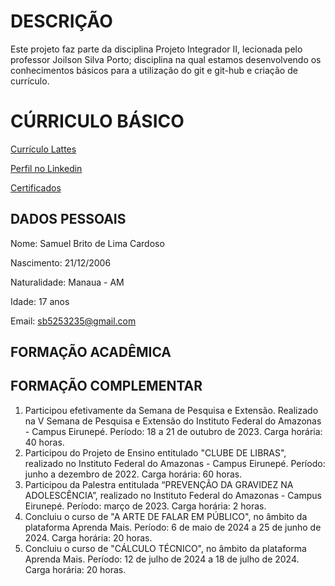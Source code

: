 # DESCRIÇÃO

Este projeto faz parte da disciplina Projeto Integrador II, lecionada pelo professor Joilson Silva Porto; disciplina na qual estamos desenvolvendo os conhecimentos básicos para a utilização do git e git-hub e criação de currículo.

# CÚRRICULO BÁSICO

[Currículo Lattes](https://lattes.cnpq.br/5382942430039075)

[Perfil no Linkedin](www.linkedin.com/in/samuel-brito-238531280)

[Certificados](https://drive.google.com/drive/folders/1LPCaX_qGSNDzWtS83QwUIMfyPUQACyci?usp=drive_link)

## DADOS PESSOAIS

Nome: Samuel Brito de Lima Cardoso

Nascimento: 21/12/2006

Naturalidade: Manaua - AM

Idade: 17 anos

Email: sb5253235@gmail.com

## FORMAÇÃO ACADÊMICA

## FORMAÇÃO COMPLEMENTAR

1. Participou efetivamente da Semana de Pesquisa e Extensão. Realizado na V Semana de Pesquisa e Extensão do Instituto Federal do Amazonas - Campus Eirunepé. Período: 18 a 21 de outubro de 2023. Carga horária: 40 horas.
2. Participou do Projeto de Ensino entitulado "CLUBE DE LIBRAS", realizado no Instituto Federal do Amazonas - Campus Eirunepé. Período: junho a dezembro de 2022. Carga horária: 60 horas.
3. Participou da Palestra entitulada “PREVENÇÃO DA GRAVIDEZ NA ADOLESCÊNCIA”, realizado no Instituto Federal do Amazonas - Campus Eirunepé. Período: março de 2023. Carga horária: 2 horas.
4. Concluiu o curso de "A ARTE DE FALAR EM PÚBLICO", no âmbito da plataforma Aprenda Mais. Período: 6 de maio de 2024 a 25 de junho de 2024. Carga horária: 20 horas.
5. Concluiu o curso de "CÁLCULO TÉCNICO", no âmbito da plataforma Aprenda Mais. Período: 12 de julho de 2024 a 18 de julho de 2024. Carga horária: 20 horas.
